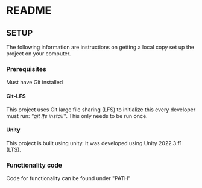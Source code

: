 # README

## SETUP
The following information are instructions on getting a local copy set up the project on your computer. 

### Prerequisites
Must have Git installed

#### Git-LFS
This project uses Git large file sharing (LFS) to initialize this every developer must run: *"git lfs install"*.
This only needs to be run once.

#### Unity
This project is built using unity. It was developed using Unity 2022.3.f1 (LTS). 

### Functionality code
Code for functionality can be found under "PATH"
